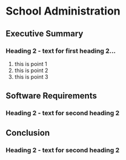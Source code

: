 # School Administration

## Executive Summary
### Heading 2 - text for first heading 2...
1. this is point 1
2. this is point 2
3. this is point 3
 
## Software Requirements
### Heading 2 - text for second heading 2

## Conclusion
### Heading 2 - text for second heading 2